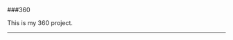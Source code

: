 ###360

This is my 360 project.

<script src="//360.vizor.io/scripts/embed.js" data-vizorurl="https://360.vizor.io/embed/v/4by" ></script>

***

